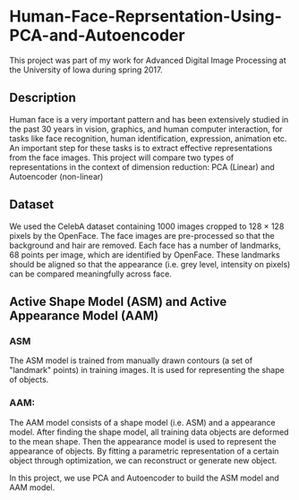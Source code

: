 # Human-Face-Reprsentation-Using-PCA-and-Autoencoder
This project was part of my work for Advanced Digital Image Processing at the University of Iowa during spring 2017. 
## Description
Human face is a very important pattern and has been extensively studied in the past 30 years in vision, graphics, and human computer interaction, for tasks like face recognition, human identification, expression, animation etc. An important step for these tasks is to extract effective representations from the face images. This project will compare two types of representations in the context of dimension reduction: PCA (Linear) and Autoencoder (non-linear)

## Dataset
We used the CelebA dataset containing 1000 images cropped to 128 × 128 pixels by the OpenFace. The face images are pre-processed so that the background and hair are removed. Each face has a number of landmarks, 68 points per image, which are identified by OpenFace. These landmarks should be aligned so that the appearance (i.e. grey level, intensity on pixels) can be compared meaningfully across face.

## Active Shape Model (ASM) and Active Appearance Model (AAM)
### ASM

The ASM model is trained from manually drawn contours (a set of "landmark" points) in training images. It is used for representing the shape of objects.

### AAM:
The AAM model consists of a shape model (i.e. ASM) and a appearance model. After finding the shape model, all training data objects are deformed to the mean shape. Then the appearance model is used to represent the appearance of objects. By fitting a parametric representation of a certain object through optimization, we can reconstruct or generate new object.

In this project, we use PCA and Autoencoder to build the ASM model and AAM model.
